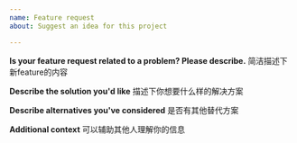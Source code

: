 ```yaml
---
name: Feature request
about: Suggest an idea for this project

---
```


**Is your feature request related to a problem? Please describe.**
简洁描述下新feature的内容

**Describe the solution you'd like**
描述下你想要什么样的解决方案

**Describe alternatives you've considered**
是否有其他替代方案

**Additional context**
可以辅助其他人理解你的信息
